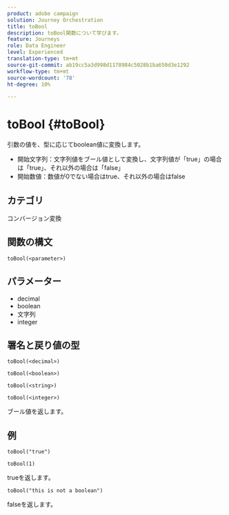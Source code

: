 ```yaml
---
product: adobe campaign
solution: Journey Orchestration
title: toBool
description: toBool関数について学びます。
feature: Journeys
role: Data Engineer
level: Experienced
translation-type: tm+mt
source-git-commit: ab19cc5a3d998d1178984c5028b1ba650d3e1292
workflow-type: tm+mt
source-wordcount: '78'
ht-degree: 10%

---
```



# toBool {#toBool}

引数の値を、型に応じてboolean値に変換します。

* 開始文字列：文字列値をブール値として変換し、文字列値が「true」の場合は「true」、それ以外の場合は「false」
* 開始数値：数値が0でない場合はtrue、それ以外の場合はfalse

## カテゴリ

コンバージョン変換

## 関数の構文

`toBool(<parameter>)`

## パラメーター

* decimal
* boolean
* 文字列
* integer

## 署名と戻り値の型

`toBool(<decimal>)`

`toBool(<boolean>)`

`toBool(<string>)`

`toBool(<integer>)`

ブール値を返します。

## 例

`toBool("true")`

`toBool(1)`

trueを返します。

`toBool("this is not a boolean")`

falseを返します。
